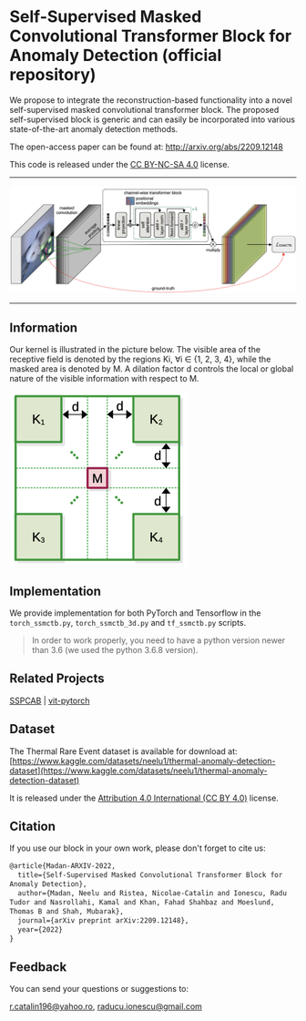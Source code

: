 #  Self-Supervised Masked Convolutional Transformer Block for Anomaly Detection (official repository)                                                                                  

We propose to integrate the reconstruction-based functionality into a novel self-supervised masked convolutional transformer block. 
The proposed self-supervised block is generic and can easily be incorporated into various state-of-the-art anomaly detection methods.

The open-access paper can be found at: http://arxiv.org/abs/2209.12148

This code is released under the [CC BY-NC-SA 4.0](https://creativecommons.org/licenses/by-nc-sa/4.0/) license.

-----------------------------------------

![map](resources/ssmctb.png)

-----------------------------------------                                                                                                                                      
## Information

Our kernel is illustrated in the picture below.  The visible area of the receptive field is denoted by the regions Ki, ∀i ∈ {1, 2, 3, 4},
while the masked area is denoted by M. A dilation factor d controls the local or global nature of the visible information with respect to M.

![map](resources/masked_kernel.png)


## Implementation

We provide implementation for both PyTorch and Tensorflow in the ``torch_ssmctb.py``, ``torch_ssmctb_3d.py`` and ``tf_ssmctb.py`` scripts.

> In order to work properly, you need to have a python version newer than 3.6
> (we used the python 3.6.8 version).


## Related Projects
[SSPCAB](https://github.com/ristea/sspcab) |
[vit-pytorch](https://github.com/lucidrains/vit-pytorch) <br>

## Dataset
The Thermal Rare Event dataset is available for download at:
[https://www.kaggle.com/datasets/neelu1/thermal-anomaly-detection-dataset](https://www.kaggle.com/datasets/neelu1/thermal-anomaly-detection-dataset)

It is released under the [Attribution 4.0 International (CC BY 4.0)](https://creativecommons.org/licenses/by/4.0/) license.<br>

## Citation

If you use our block in your own work, please don't forget to cite us:

```
@article{Madan-ARXIV-2022,
  title={Self-Supervised Masked Convolutional Transformer Block for Anomaly Detection},
  author={Madan, Neelu and Ristea, Nicolae-Catalin and Ionescu, Radu Tudor and Nasrollahi, Kamal and Khan, Fahad Shahbaz and Moeslund, Thomas B and Shah, Mubarak},
  journal={arXiv preprint arXiv:2209.12148},
  year={2022}
}
```

## Feedback

You can send your questions or suggestions to:

r.catalin196@yahoo.ro, raducu.ionescu@gmail.com


